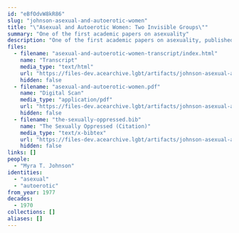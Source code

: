 ```yaml
---
id: "eBfOdvW8kR86"
slug: "johnson-asexual-and-autoerotic-women"
title: "\"Asexual and Autoerotic Women: Two Invisible Groups\""
summary: "One of the first academic papers on asexuality"
description: "One of the first academic papers on asexuality, published as part of the book *The Sexually Oppressed*"
files:
  - filename: "asexual-and-autoerotic-women-transcript/index.html"
    name: "Transcript"
    media_type: "text/html"
    url: "https://files-dev.acearchive.lgbt/artifacts/johnson-asexual-and-autoerotic-women/asexual-and-autoerotic-women-transcript/index.html"
    hidden: false
  - filename: "asexual-and-autoerotic-women.pdf"
    name: "Digital Scan"
    media_type: "application/pdf"
    url: "https://files-dev.acearchive.lgbt/artifacts/johnson-asexual-and-autoerotic-women/asexual-and-autoerotic-women.pdf"
    hidden: false
  - filename: "the-sexually-oppressed.bib"
    name: "The Sexually Oppressed (Citation)"
    media_type: "text/x-bibtex"
    url: "https://files-dev.acearchive.lgbt/artifacts/johnson-asexual-and-autoerotic-women/the-sexually-oppressed.bib"
    hidden: false
links: []
people:
  - "Myra T. Johnson"
identities:
  - "asexual"
  - "autoerotic"
from_year: 1977
decades:
  - 1970
collections: []
aliases: []
---
```


